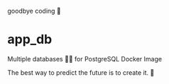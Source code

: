 goodbye coding 👋
# app_db

Multiple databases 🐳🐳 for PostgreSQL Docker Image

<!-- INSPIRATIONAL_QUOTE_START -->
The best way to predict the future is to create it.
🐯
<!-- INSPIRATIONAL_QUOTE_END -->

